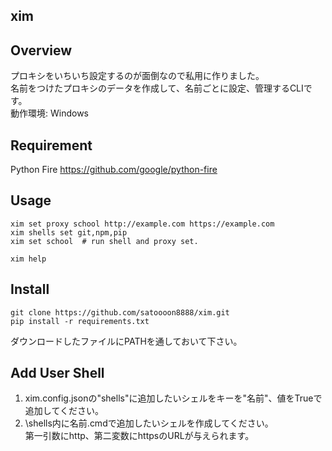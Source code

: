 xim
---
Overview
---

プロキシをいちいち設定するのが面倒なので私用に作りました。<br>
名前をつけたプロキシのデータを作成して、名前ごとに設定、管理するCLIです。<br>
動作環境: Windows

Requirement
---
Python Fire https://github.com/google/python-fire

Usage
---
```shell script
xim set proxy school http://example.com https://example.com
xim shells set git,npm,pip
xim set school  # run shell and proxy set.

xim help
```

Install
---
```shell script
git clone https://github.com/satoooon8888/xim.git
pip install -r requirements.txt
```
ダウンロードしたファイルにPATHを通しておいて下さい。

Add User Shell
---
1. xim.config.jsonの"shells"に追加したいシェルをキーを"名前"、値をTrueで追加してください。<br>
2. \shells内に名前.cmdで追加したいシェルを作成してください。<br>
第一引数にhttp、第二変数にhttpsのURLが与えられます。<br>
